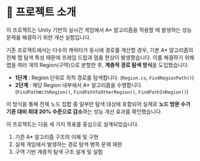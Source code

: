 # 📌 프로젝트 소개

이 프로젝트는 Unity 기반의 실시간 게임에서 A* 알고리즘을 적용할 때 발생하는 성능 문제를 해결하기 위한 개선 실험입니다.

기존 프로젝트에서는 다수의 캐릭터가 동시에 경로를 계산할 경우, 기본 A* 알고리즘의 전체 맵 탐색 특성 때문에 프레임 드랍과 멈춤 현상이 발생했습니다.
이를 해결하기 위해 맵을 여러 개의 Region(구역)으로 분할한 후, **계층적 경로 탐색 방식**을 도입했습니다.

- **1단계** : Region 단위로 최적 경로를 탐색합니다. (`Region.cs`, `FindRegionPath()`)
- **2단계** : 해당 Region 내부에서 A* 알고리즘을 수행합니다. (`FindPathWithRegion()`, `FindPathToOtherRegion()`, `FindPathInRegion()`)

이 방식을 통해 전체 노드 집합 중 일부만 탐색 대상에 포함되어 실제로 **노드 방문 수가 기존 대비 최대 20% 수준으로 감소**하는 성능 개선 효과를 확인했습니다.

이 프로젝트는 다음 세 가지 목표를 중심으로 설계되었습니다.
1. 기존 A* 알고리즘 구조의 이해 및 구현
2. 실제 게임에서 발생하는 경로 탐색 병목 문제 재현
3. 구역 기반 계층적 탐색 구조 설계 및 실험

